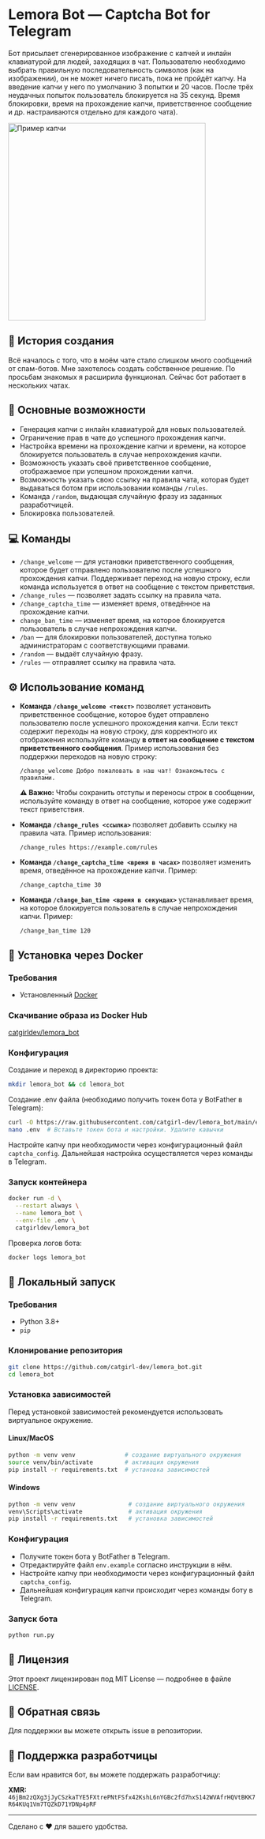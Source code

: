 # Lemora Bot — Captcha Bot for Telegram

Бот присылает сгенерированное изображение с капчей и инлайн клавиатурой для людей, заходящих в чат. Пользователю необходимо выбрать правильную последовательность символов (как на изображении), он не может ничего писать, пока не пройдёт капчу. На введение капчи у него по умолчанию 3 попытки и 20 часов. После трёх неудачных попыток пользователь блокируется на 35 секунд. Время блокировки, время на прохождение капчи, приветственное сообщение и др. настраиваются отдельно для каждого чата).

<img src="https://github.com/user-attachments/assets/76fe8ccd-bcc9-46ca-bf9e-ed1dae179077" 
     width="400" 
     alt="Пример капчи">
     
## 📖 История создания

Всё началось с того, что в моём чате стало слишком много сообщений от спам-ботов. Мне захотелось создать собственное решение. По просьбам знакомых я расширила функционал. Сейчас бот работает в нескольких чатах.

## 🤖 Основные возможности

- Генерация капчи с инлайн клавиатурой для новых пользователей.
- Ограничение прав в чате до успешного прохождения капчи.
- Настройка времени на прохождение капчи и времени, на которое блокируется пользователь в случае непрохождения качпи.
- Возможность указать своё приветственное сообщение, отображаемое при успешном прохождении капчи.
- Возможность указать свою ссылку на правила чата, которая будет выдаваться ботом при использовании команды `/rules`.
- Команда `/random`, выдающая случайную фразу из заданных разработчицей.
- Блокировка пользователей.

## 💻 Команды

  - `/change_welcome` — для установки приветственного сообщения, которое будет отправлено пользователю после успешного прохождения капчи. Поддерживает переход на новую строку, если команда используется в ответ на сообщение с текстом приветствия.
  - `/change_rules` — позволяет задать ссылку на правила чата.
  - `/change_captcha_time` — изменяет время, отведённое на прохождение капчи.
  - `change_ban_time` — изменяет время, на которое блокируется пользователь в случае непрохождения капчи.
- `/ban` — для блокировки пользователей, доступна только администраторам с соответствующими правами.
- `/random` — выдаёт случайную фразу.
- `/rules` — отправляет ссылку на правила чата.

## ⚙️ Использование команд

- **Команда `/change_welcome <текст>`** позволяет установить приветственное сообщение, которое будет отправлено пользователю после успешного прохождения капчи. Если текст содержит переходы на новую строку, для корректного их отображения используйте команду **в ответ на сообщение с текстом приветственного сообщения**. Пример использования без поддержки переходов на новую строку:
  ```
  /change_welcome Добро пожаловать в наш чат! Ознакомьтесь с правилами.
  ```
  **⚠️ Важно:** Чтобы сохранить отступы и переносы строк в сообщении, используйте команду в ответ на сообщение, которое уже содержит текст приветствия.

- **Команда `/change_rules <ссылка>`** позволяет добавить ссылку на правила чата. Пример использования:
  ```
  /change_rules https://example.com/rules
  ```
  
- **Команда `/change_captcha_time <время в часах>`** позволяет изменить время, отведённое на прохождение капчи. Пример:
  ```
  /change_captcha_time 30
  ```
- **Команда `/change_ban_time <время в секундах>`** устанавливает время, на которое блокируется пользователь в случае непрохождения капчи. Пример:
  ```
  /change_ban_time 120
  ```

## 🐋 Установка через Docker
### Требования
- Установленный [Docker](https://docs.docker.com/get-started/get-docker/)
### Скачивание образа из Docker Hub
[catgirldev/lemora_bot](https://hub.docker.com/r/catgirldev/lemora_bot)
### Конфигурация
Создание и переход в директорию проекта:
```sh
mkdir lemora_bot && cd lemora_bot
```
Создание .env файла (необходимо получить токен бота у BotFather в Telegram):
```sh
curl -O https://raw.githubusercontent.com/catgirl-dev/lemora_bot/main/env.example .env
nano .env  # Вставьте токен бота и настройки. Удалите кавычки
```
Настройте капчу при необходимости через конфигурационный файл `captcha_config`.
Дальнейшая настройка осуществляется через команды в Telegram.

### Запуск контейнера
```sh
docker run -d \
  --restart always \
  --name lemora_bot \
  --env-file .env \
  catgirldev/lemora_bot
```
Проверка логов бота:
```sh
docker logs lemora_bot
```

## 🚀 Локальный запуск
### Требования
- Python 3.8+
- `pip`

### Клонирование репозитория
```sh
git clone https://github.com/catgirl-dev/lemora_bot.git
cd lemora_bot
```

### Установка зависимостей
Перед установкой зависимостей рекомендуется использовать виртуальное окружение.
#### Linux/MacOS
```sh
python -m venv venv              # создание виртуального окружения
source venv/bin/activate         # активация окружения
pip install -r requirements.txt  # установка зависимостей
```

#### Windows
```sh
python -m venv venv               # создание виртуального окружения
venv\Scripts\activate             # активация окружения
pip install -r requirements.txt   # установка зависимостей
```

### Конфигурация

- Получите токен бота у BotFather в Telegram.
- Отредактируйте файл `env.example` согласно инструкции в нём.
- Настройте капчу при необходимости через конфигурационный файл `captcha_config`.
- Дальнейшая конфигурация капчи происходит через команды боту в Telegram.

### Запуск бота

```sh
python run.py
```

## 📃 Лицензия

Этот проект лицензирован под MIT License — подробнее в файле [LICENSE](LICENSE).

## 📩 Обратная связь

Для поддержки вы можете открыть issue в репозитории.

## 💖 Поддержка разработчицы

Если вам нравится бот, вы можете поддержать разработчицу:

**XMR:**  
`46jBm2zQXg3jJyCSzkaTYE5FXtrePNtFSfx42KshL6nYGBc2fd7hxS142WVAfrHQVtBKK7R64KUq1Vm7TQZkD71YDNp4pRF`

---

Сделано с ❤️ для вашего удобства.

